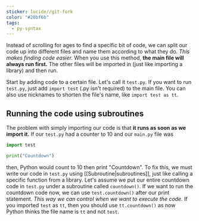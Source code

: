 ```yaml
---
sticker: lucide//git-fork
color: "#20bf6b"
tags:
  - py-syntax
---
```

Instead of scrolling for ages to find a specific bit of code, we can split our code up into different files and name them according to what they do. *This makes finding code easier.* When you use this method, **the main file will always run first.** The other files will be imported in (just like importing a library) and then run. 

Start by adding code to a certain file. Let's call it `test.py`. If you want to run `test.py`, just add `import test` (.py isn't required) to the main file. You can also use nicknames to shorten the file's name, like `import test as tt`.

## Running the code using subroutines
The problem with simply importing our code is that **it runs as soon as we import it.** If our `test.py` had a counter to $10$ and our `main.py` file was
~~~python
import test

print("Countdown")
~~~
then, Python would count to $10$ then print "Countdown". To fix this, we must write our code in `test.py` using [[Subroutine|subroutines]], just like calling a specific function from a library. Let's assume we put our entire countdown code in `test.py` under a subroutine called `countdown()`. If we want to run the countdown code now, we can use `test.countdown()` after our print statement. *This way we can control when we want to execute the code.* If you imported `test` as `tt`, then you should use `tt.countdown()` as now Python thinks the file name is `tt` and not `test`.
